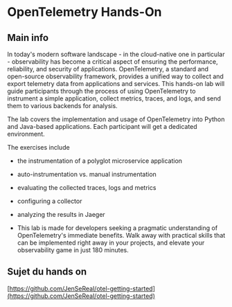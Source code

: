 # OpenTelemetry Hands-On

## Main info


In today's modern software landscape - in the cloud-native one in particular - observability has become a critical aspect of ensuring the performance, reliability, and security of applications. OpenTelemetry, a standard and open-source observability framework, provides a unified way to collect and export telemetry data from applications and services. This hands-on lab will guide participants through the process of using OpenTelemetry to instrument a simple application, collect metrics, traces, and logs, and send them to various backends for analysis.

The lab covers the implementation and usage of OpenTelemetry into Python and Java-based applications. Each participant will get a dedicated environment.

The exercises include
- the instrumentation of a polyglot microservice application
- auto-instrumentation vs. manual instrumentation
- evaluating the collected traces, logs and metrics
- configuring a collector
- analyzing the results in Jaeger

- This lab is made for developers seeking a pragmatic understanding of OpenTelemetry's immediate benefits. Walk away with practical skills that can be implemented right away in your projects, and elevate your observability game in just 180 minutes.

## Sujet du hands on

[https://github.com/JenSeReal/otel-getting-started](https://github.com/JenSeReal/otel-getting-started)